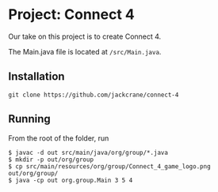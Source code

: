 # Project: Connect 4

Our take on this project is to create Connect 4.

The Main.java file is located at `/src/Main.java`.

## Installation

```shell
git clone https://github.com/jackcrane/connect-4
```

## Running

From the root of the folder, run

```shell
$ javac -d out src/main/java/org/group/*.java
$ mkdir -p out/org/group
$ cp src/main/resources/org/group/Connect_4_game_logo.png out/org/group/
$ java -cp out org.group.Main 3 5 4
```